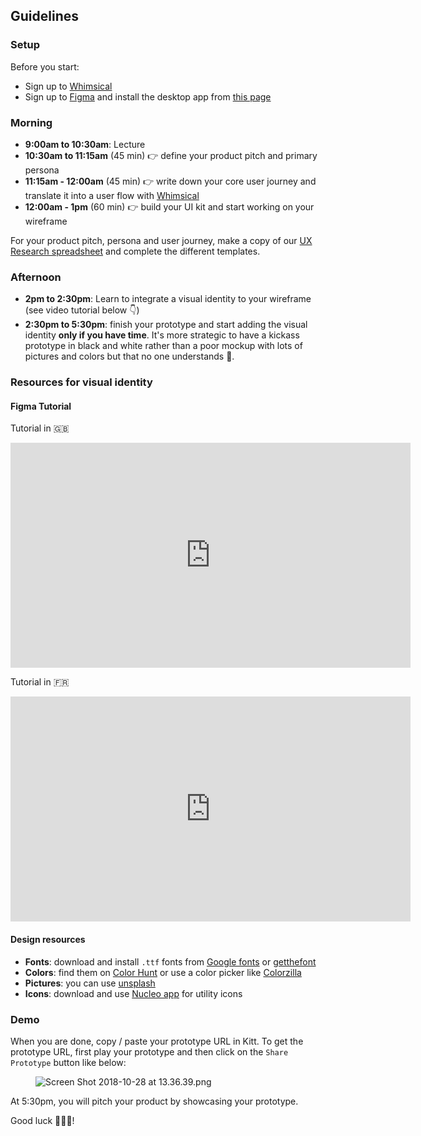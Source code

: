 ## Guidelines

### Setup
Before you start:

- Sign up to [Whimsical](https://whimsical.co)
- Sign up to [Figma](https://www.figma.com/) and install the desktop app from [this page](https://www.figma.com/downloads/)

### Morning

- **9:00am to 10:30am**: Lecture
- **10:30am to 11:15am** (45 min) 👉 define your product pitch and primary persona
- **11:15am - 12:00am** (45 min) 👉 write down your core user journey and translate it into a user flow with [Whimsical](https://whimsical.co)
- **12:00am - 1pm** (60 min) 👉 build your UI kit and start working on your wireframe

For your product pitch, persona and user journey, make a copy of our [UX Research spreadsheet](https://docs.google.com/spreadsheets/d/1OGCJLizpcROt0WwbGV_bCOxBktHO9XPdNHkXcZIyX1o/edit?usp=sharing) and complete the different templates.

### Afternoon

- **2pm to 2:30pm**: Learn to integrate a visual identity to your wireframe (see video tutorial below 👇)
- **2:30pm to 5:30pm**: finish your prototype and start adding the visual identity **only if you have time**. It's more strategic to have a kickass prototype in black and white rather than a poor mockup with lots of pictures and colors but that no one understands 😬.

### Resources for visual identity

#### Figma Tutorial

Tutorial in 🇬🇧

<iframe src="https://player.vimeo.com/video/315676081" width="640" height="360" frameborder="0" webkitallowfullscreen mozallowfullscreen allowfullscreen></iframe>

Tutorial in 🇫🇷

<iframe src="https://player.vimeo.com/video/301271712" width="640" height="360" frameborder="0" webkitallowfullscreen mozallowfullscreen allowfullscreen></iframe>


#### Design resources

- **Fonts**: download and install `.ttf` fonts from [Google fonts](https://fonts.google.com/) or [getthefont](https://www.getthefont.com/)
- **Colors**: find them on [Color Hunt](https://colorhunt.co/) or use a color picker like [Colorzilla](http://www.colorzilla.com/)
- **Pictures**: you can use [unsplash](https://unsplash.com/)
- **Icons**: download and use [Nucleo app](https://nucleoapp.com/) for utility icons

### Demo
When you are done, copy / paste your prototype URL in Kitt. To get the prototype URL, first play your prototype and then click on the `Share  Prototype` button like below:

<figure style="width: 100%">
  <img alt="Screen Shot 2018-10-28 at 13.36.39.png" src="https://wagon-rc3.s3.eu-west-1.amazonaws.com/p23uzJ9h6DUHZzG1E1dNyAWA">
</figure>

At 5:30pm, you will pitch your product by showcasing your prototype.

Good luck 🚀🚀🚀!

